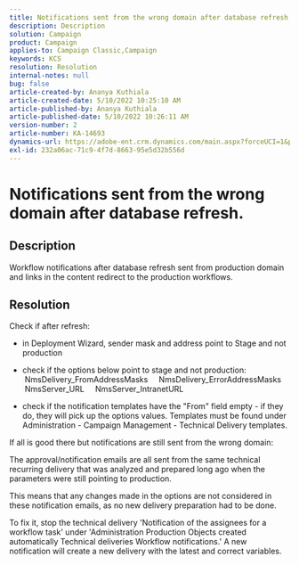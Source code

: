 ```yaml
---
title: Notifications sent from the wrong domain after database refresh.
description: Description
solution: Campaign
product: Campaign
applies-to: Campaign Classic,Campaign
keywords: KCS
resolution: Resolution
internal-notes: null
bug: false
article-created-by: Ananya Kuthiala
article-created-date: 5/10/2022 10:25:10 AM
article-published-by: Ananya Kuthiala
article-published-date: 5/10/2022 10:26:11 AM
version-number: 2
article-number: KA-14693
dynamics-url: https://adobe-ent.crm.dynamics.com/main.aspx?forceUCI=1&pagetype=entityrecord&etn=knowledgearticle&id=a653ed74-4bd0-ec11-a7b5-0022480a8e40
exl-id: 232a06ac-71c9-4f7d-8663-95e5d32b556d
---
```

# Notifications sent from the wrong domain after database refresh.

## Description


Workflow notifications after database refresh sent from production domain and links in the content redirect to the production workflows.


## Resolution


Check if after refresh:

- in Deployment Wizard, sender mask and address point to Stage and not production

- check if the options below point to stage and not production:
     NmsDelivery_FromAddressMasks
     NmsDelivery_ErrorAddressMasks
     NmsServer_URL
     NmsServer_IntranetURL

- check if the notification templates have the "From" field empty - if they do, they will pick up the options values. Templates must be found under Administration - Campaign Management - Technical Delivery templates.



If all is good there but notifications are still sent from the wrong domain:

The approval/notification emails are all sent from the same technical recurring delivery that was analyzed and prepared long ago when the parameters were still pointing to production.

This means that any changes made in the options are not considered in these notification emails, as no new delivery preparation had to be done.

To fix it, stop the technical delivery 'Notification of the assignees for a workflow task' under 'Administration  Production  Objects created automatically  Technical deliveries  Workflow notifications.' A new notification will create a new delivery with the latest and correct variables.
